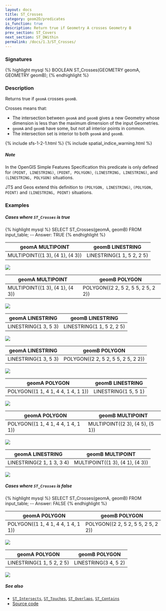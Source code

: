 ```yaml
---
layout: docs
title: ST_Crosses
category: geom2D/predicates
is_function: true
description: Return true if Geometry A crosses Geometry B
prev_section: ST_Covers
next_section: ST_DWithin
permalink: /docs/1.3/ST_Crosses/
---
```


### Signatures

{% highlight mysql %}
BOOLEAN ST_Crosses(GEOMETRY geomA, GEOMETRY geomB);
{% endhighlight %}

### Description

Returns true if `geomA` crosses `geomB`.

Crosses means that:

* The intersection between `geomA` and `geomB` gives a new Geometry
  whose dimension is less than the maximum dimension of the input
  Geometries.
* `geomA` and `geomB` have some, but not all interior points in
  common.
* The intersection set is interior to both `geomA` and `geomB`.

{% include sfs-1-2-1.html %}
{% include spatial_indice_warning.html %}

##### Note
In the OpenGIS Simple Features Specification this predicate is only defined for `(POINT, LINESTRING)`, `(POINT, POLYGON)`, `(LINESTRING, LINESTRING)`, and `(LINESTRING, POLYGON)` situations.

JTS and Geos extend this definition to `(POLYGON, LINESTRING)`, `(POLYGON, POINT)` and `(LINESTRING, POINT)` situations.

### Examples

##### Cases where `ST_Crosses` is true

{% highlight mysql %}
SELECT ST_Crosses(geomA, geomB) FROM input_table;
-- Answer:    TRUE
{% endhighlight %}

| geomA MULTIPOINT                 | geomB LINESTRING           |
|----------------------------------|----------------------------|
| MULTIPOINT((1 3), (4 1), (4 3))  | LINESTRING(1 1, 5 2, 2 5)  |

<img class="displayed" src="../ST_Crosses_1.png"/>

| geomA MULTIPOINT                 | geomB POLYGON                       |
|----------------------------------|-------------------------------------|
| MULTIPOINT((1 3), (4 1), (4 3))  | POLYGON((2 2, 5 2, 5 5, 2 5, 2 2))  |

<img class="displayed" src="../ST_Crosses_2.png"/>

| geomA LINESTRING      | geomB LINESTRING           |
|-----------------------|----------------------------|
| LINESTRING(1 3, 5 3)  | LINESTRING(1 1, 5 2, 2 5)  |

<img class="displayed" src="../ST_Crosses_3.png"/>

| geomA LINESTRING      | geomB POLYGON                       |
|-----------------------|-------------------------------------|
| LINESTRING(1 3, 5 3)  | POLYGON((2 2, 5 2, 5 5, 2 5, 2 2))  |

<img class="displayed" src="../ST_Crosses_4.png"/>

| geomA POLYGON                       | geomB LINESTRING      |
|-------------------------------------|-----------------------|
| POLYGON((1 1, 4 1, 4 4, 1 4, 1 1))  | LINESTRING(1 5, 5 1)  |

<img class="displayed" src="../ST_Crosses_5.png"/>

| geomA POLYGON                       | geomB MULTIPOINT                 |
|-------------------------------------|----------------------------------|
| POLYGON((1 1, 4 1, 4 4, 1 4, 1 1))  | MULTIPOINT((2 3), (4 5), (5 1))  |

<img class="displayed" src="../ST_Crosses_6.png"/>

| geomA LINESTRING           | geomB MULTIPOINT                 |
|----------------------------|----------------------------------|
| LINESTRING(2 1, 1 3, 3 4)  | MULTIPOINT((1 3), (4 1), (4 3))  |

<img class="displayed" src="../ST_Crosses_7.png"/>

##### Cases where `ST_Crosses` is false

{% highlight mysql %}
SELECT ST_Crosses(geomA, geomB) FROM input_table;
-- Answer:    FALSE
{% endhighlight %}

| geomA POLYGON                       | geomB POLYGON                       |
|-------------------------------------|-------------------------------------|
| POLYGON((1 1, 4 1, 4 4, 1 4, 1 1))  | POLYGON((2 2, 5 2, 5 5, 2 5, 2 2))  |

<img class="displayed" src="../ST_Crosses_9.png"/>

| geomA POLYGON              | geomB POLYGON         |
|----------------------------|-----------------------|
| LINESTRING(1 1, 5 2, 2 5)  | LINESTRING(3 4, 5 2)  |

<img class="displayed" src="../ST_Crosses_8.png"/>

##### See also

* [`ST_Intersects`](../ST_Intersects), [`ST_Touches`](../ST_Touches), [`ST_Overlaps`](../ST_Overlaps), [`ST_Contains`](../ST_Contains)
* <a href="https://github.com/orbisgis/h2gis/blob/master/h2spatial/src/main/java/org/h2gis/h2spatial/internal/function/spatial/predicates/ST_Crosses.java" target="_blank">Source code</a>
